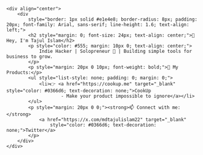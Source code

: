     <div align="center">
        <div
            style="border: 1px solid #e1e4e8; border-radius: 8px; padding: 20px; font-family: Arial, sans-serif; line-height: 1.6; text-align: left;">
            <h2 style="margin: 0; font-size: 24px; text-align: center;">👋 Hey, I'm Tajul Islam</h2>
            <p style="color: #555; margin: 10px 0; text-align: center;">
                Indie Hacker | Solopreneur 🚀 | Building simple tools for business to grow.
            </p>
            <p style="margin: 20px 0 10px; font-weight: bold;">🌟 My Products:</p>
            <ul style="list-style: none; padding: 0; margin: 0;">
                <li>👉 <a href="https://cookup.me" target="_blank" style="color: #0366d6; text-decoration: none;">CookUp
                        - Make your product impossible to ignore</a></li>
            </ul>
            <p style="margin: 20px 0 0;"><strong>📫 Connect with me:</strong>
                <a href="https://x.com/mdtajulislam22" target="_blank"
                    style="color: #0366d6; text-decoration: none;">Twitter</a>
            </p>
        </div>
    </div>
